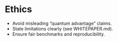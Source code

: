 
# Ethics
- Avoid misleading “quantum advantage” claims.
- State limitations clearly (see WHITEPAPER.md).
- Ensure fair benchmarks and reproducibility.
